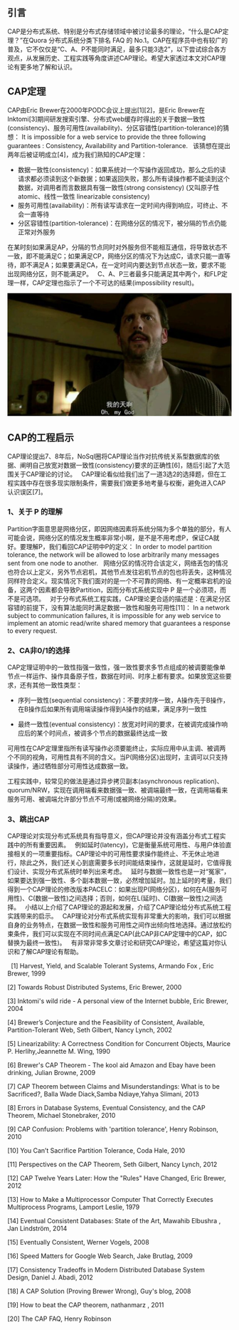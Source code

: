 ## 引言

CAP是分布式系统、特别是分布式存储领域中被讨论最多的理论，“什么是CAP定理？”在Quora 分布式系统分类下排名 FAQ 的 No.1。CAP在程序员中也有较广的普及，它不仅仅是“C、A、P不能同时满足，最多只能3选2”，以下尝试综合各方观点，从发展历史、工程实践等角度讲述CAP理论。希望大家透过本文对CAP理论有更多地了解和认识。
 
## CAP定理

CAP由Eric Brewer在2000年PODC会议上提出[1][2]，是Eric Brewer在Inktomi[3]期间研发搜索引擎、分布式web缓存时得出的关于数据一致性(consistency)、服务可用性(availability)、分区容错性(partition-tolerance)的猜想：
It is impossible for a web service to provide the three following guarantees : Consistency, Availability and Partition-tolerance.
 
该猜想在提出两年后被证明成立[4]，成为我们熟知的CAP定理：

* 数据一致性(consistency)：如果系统对一个写操作返回成功，那么之后的读请求都必须读到这个新数据；如果返回失败，那么所有读操作都不能读到这个数据，对调用者而言数据具有强一致性(strong consistency) (又叫原子性 atomic、线性一致性 linearizable consistency)
* 服务可用性(availability)：所有读写请求在一定时间内得到响应，可终止、不会一直等待
* 分区容错性(partition-tolerance)：在网络分区的情况下，被分隔的节点仍能正常对外服务 

在某时刻如果满足AP，分隔的节点同时对外服务但不能相互通信，将导致状态不一致，即不能满足C；如果满足CP，网络分区的情况下为达成C，请求只能一直等待，即不满足A；如果要满足CA，在一定时间内要达到节点状态一致，要求不能出现网络分区，则不能满足P。
 
C、A、P三者最多只能满足其中两个，和FLP定理一样，CAP定理也指示了一个不可达的结果(impossibility result)。

![91ac5357657dbc883f5b40725f7b4140](images/分布式系统理论基础二-CAP.resources/F2B0C729-3117-4256-BBED-AC3105092464.png)

## CAP的工程启示
CAP理论提出7、8年后，NoSql圈将CAP理论当作对抗传统关系型数据库的依据、阐明自己放宽对数据一致性(consistency)要求的正确性[6]，随后引起了大范围关于CAP理论的讨论。
 
CAP理论看似给我们出了一道3选2的选择题，但在工程实践中存在很多现实限制条件，需要我们做更多地考量与权衡，避免进入CAP认识误区[7]。
 
### 1、关于 P 的理解
Partition字面意思是网络分区，即因网络因素将系统分隔为多个单独的部分，有人可能会说，网络分区的情况发生概率非常小啊，是不是不用考虑P，保证CA就好。要理解P，我们看回CAP证明中P的定义：
In order to model partition tolerance, the network will be allowed to lose arbitrarily many messages sent from one node to another.
 
网络分区的情况符合该定义，网络丢包的情况也符合以上定义，另外节点宕机，其他节点发往宕机节点的包也将丢失，这种情况同样符合定义。现实情况下我们面对的是一个不可靠的网络、有一定概率宕机的设备，这两个因素都会导致Partition，因而分布式系统实现中 P 是一个必须项，而不是可选项。
 
对于分布式系统工程实践，CAP理论更合适的描述是：在满足分区容错的前提下，没有算法能同时满足数据一致性和服务可用性[11]：
In a network subject to communication failures, it is impossible for any web service to implement an atomic read/write shared memory that guarantees a response to every request.
 
### 2、CA非0/1的选择
CAP定理证明中的一致性指强一致性，强一致性要求多节点组成的被调要能像单节点一样运作、操作具备原子性，数据在时间、时序上都有要求。如果放宽这些要求，还有其他一致性类型：

* 序列一致性(sequential consistency)：不要求时序一致，A操作先于B操作，在B操作后如果所有调用端读操作得到A操作的结果，满足序列一致性

* 最终一致性(eventual consistency)：放宽对时间的要求，在被调完成操作响应后的某个时间点，被调多个节点的数据最终达成一致

 
可用性在CAP定理里指所有读写操作必须要能终止，实际应用中从主调、被调两个不同的视角，可用性具有不同的含义。当P(网络分区)出现时，主调可以只支持读操作，通过牺牲部分可用性达成数据一致。

工程实践中，较常见的做法是通过异步拷贝副本(asynchronous replication)、quorum/NRW，实现在调用端看来数据强一致、被调端最终一致，在调用端看来服务可用、被调端允许部分节点不可用(或被网络分隔)的效果。
 
### 3、跳出CAP
CAP理论对实现分布式系统具有指导意义，但CAP理论并没有涵盖分布式工程实践中的所有重要因素。
 
例如延时(latency)，它是衡量系统可用性、与用户体验直接相关的一项重要指标。CAP理论中的可用性要求操作能终止、不无休止地进行，除此之外，我们还关心到底需要多长时间能结束操作，这就是延时，它值得我们设计、实现分布式系统时单列出来考虑。
 
延时与数据一致性也是一对“冤家”，如果要达到强一致性、多个副本数据一致，必然增加延时。加上延时的考量，我们得到一个CAP理论的修改版本PACELC：如果出现P(网络分区)，如何在A(服务可用性)、C(数据一致性)之间选择；否则，如何在L(延时)、C(数据一致性)之间选择。
 
小结以上介绍了CAP理论的源起和发展，介绍了CAP理论给分布式系统工程实践带来的启示。
 
CAP理论对分布式系统实现有非常重大的影响，我们可以根据自身的业务特点，在数据一致性和服务可用性之间作出倾向性地选择。通过放松约束条件，我们可以实现在不同时间点满足CAP(此CAP非CAP定理中的CAP，如C替换为最终一致性)。
 
有非常非常多文章讨论和研究CAP理论，希望这篇对你认识和了解CAP理论有帮助。


 
[1] Harvest, Yield, and Scalable Tolerant Systems, Armando Fox , Eric Brewer, 1999

[2] Towards Robust Distributed Systems, Eric Brewer, 2000

[3] Inktomi's wild ride - A personal view of the Internet bubble, Eric Brewer, 2004

[4] Brewer’s Conjecture and the Feasibility of Consistent, Available, Partition-Tolerant Web, Seth Gilbert, Nancy Lynch, 2002

[5] Linearizability: A Correctness Condition for Concurrent Objects, Maurice P. Herlihy,Jeannette M. Wing, 1990

[6] Brewer's CAP Theorem - The kool aid Amazon and Ebay have been drinking, Julian Browne, 2009

[7] CAP Theorem between Claims and Misunderstandings: What is to be Sacrificed?, Balla Wade Diack,Samba Ndiaye,Yahya Slimani, 2013

[8] Errors in Database Systems, Eventual Consistency, and the CAP Theorem, Michael Stonebraker, 2010

[9] CAP Confusion: Problems with 'partition tolerance', Henry Robinson, 2010

[10] You Can’t Sacrifice Partition Tolerance, Coda Hale, 2010

[11] Perspectives on the CAP Theorem, Seth Gilbert, Nancy Lynch, 2012

[12] CAP Twelve Years Later: How the "Rules" Have Changed, Eric Brewer, 2012

[13] How to Make a Multiprocessor Computer That Correctly Executes Multiprocess Programs, Lamport Leslie, 1979

[14] Eventual Consistent Databases: State of the Art, Mawahib Elbushra , Jan Lindström, 2014

[15] Eventually Consistent, Werner Vogels, 2008

[16] Speed Matters for Google Web Search, Jake Brutlag, 2009

[17] Consistency Tradeoffs in Modern Distributed Database System Design, Daniel J. Abadi, 2012

[18] A CAP Solution (Proving Brewer Wrong), Guy's blog, 2008

[19] How to beat the CAP theorem, nathanmarz , 2011

[20] The CAP FAQ, Henry Robinson
